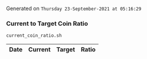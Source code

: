 Generated on `Thursday 23-September-2021 at 05:16:29`

### Current to Target Coin Ratio
`current_coin_ratio.sh`

Date|Current|Target|Ratio
---|---|---|---
